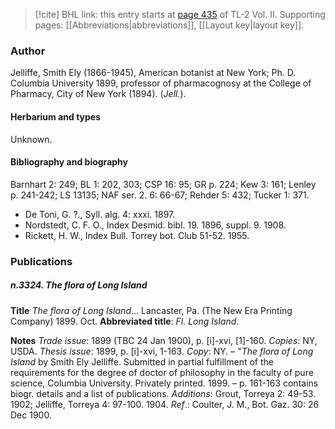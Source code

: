 > [!cite] BHL link: this entry starts at [page 435](https://www.biodiversitylibrary.org/item/103253#page/461/mode/1up) of TL-2 Vol. II.
> Supporting pages: [[Abbreviations|abbreviations]], [[Layout key|layout key]].

### Author

Jelliffe, Smith Ely (1866-1945), American botanist at New York; Ph. D. Columbia University 1899, professor of pharmacognosy at the College of Pharmacy, City of New York (1894). (*Jell.*).

#### Herbarium and types

Unknown.

#### Bibliography and biography

Barnhart 2: 249; BL 1: 202, 303; CSP 16: 95; GR p. 224; Kew 3: 161; Lenley p. 241-242; LS 13135; NAF ser. 2. 6: 66-67; Rehder 5: 432; Tucker 1: 371.
- De Toni, G. ?., Syll. alg. 4: xxxi. 1897.
- Nordstedt, C. F. O., Index Desmid. bibl. 19. 1896, suppl. 9. 1908.
- Rickett, H. W., Index Bull. Torrey bot. Club 51-52. 1955.

### Publications

##### n.3324. The flora of Long Island

**Title**
*The flora of Long Island*... Lancaster, Pa. (The New Era Printing Company) 1899. Oct.
**Abbreviated title**: *Fl. Long Island*.

**Notes**
*Trade issue*: 1899 (TBC 24 Jan 1900), p. \[i\]-xvi, \[1\]-160. *Copies*: NY, USDA.
*Thesis issue*: 1899, p. \[i\]-xvi, 1-163. *Copy*: NY. – "*The flora of Long Island* by Smith Ely Jelliffe. Submitted in partial fulfillment of the requirements for the degree of doctor of philosophy in the faculty of pure science, Columbia University. Privately printed. 1899. – p. 161-163 contains biogr. details and a list of publications.
*Additions*: Grout, Torreya 2: 49-53. 1902; Jelliffe, Torreya 4: 97-100. 1904.
*Ref*.: Coulter, J. M., Bot. Gaz. 30: 26 Dec 1900.

